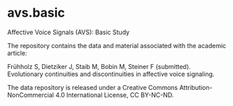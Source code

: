 # avs.basic
Affective Voice Signals (AVS): Basic Study

The repository contains the data and material associated with the academic article:

Frühholz S, Dietziker J, Staib M, Bobin M, Steiner F (submitted). Evolutionary continuities and discontinuities in affective voice signaling. 

The data repository is released under a Creative Commons Attribution-NonCommercial 4.0 International License, CC BY-NC-ND. 
